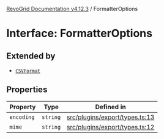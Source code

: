 [RevoGrid Documentation v4.12.3](README.md) / FormatterOptions

# Interface: FormatterOptions

## Extended by

- [`CSVFormat`](Interface.CSVFormat.md)

## Properties

| Property | Type | Defined in |
| ------ | ------ | ------ |
| `encoding` | `string` | [src/plugins/export/types.ts:13](https://github.com/revolist/revogrid/blob/d8faaf908685ef9767dc3ea8ccad1628e41fbf76/src/plugins/export/types.ts#L13) |
| `mime` | `string` | [src/plugins/export/types.ts:12](https://github.com/revolist/revogrid/blob/d8faaf908685ef9767dc3ea8ccad1628e41fbf76/src/plugins/export/types.ts#L12) |

